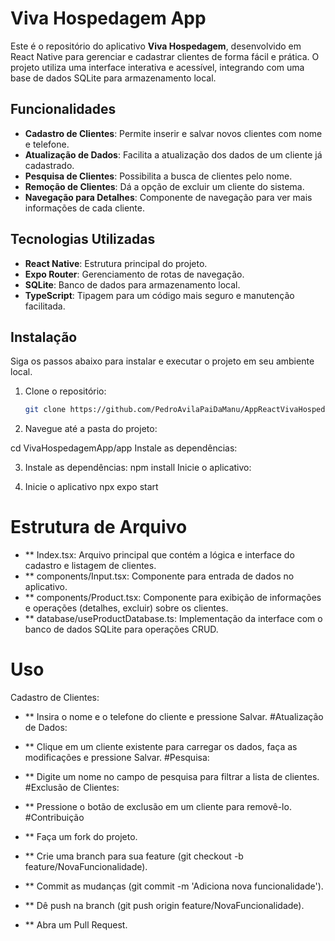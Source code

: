 # Viva Hospedagem App

Este é o repositório do aplicativo **Viva Hospedagem**, desenvolvido em React Native para gerenciar e cadastrar clientes de forma fácil e prática. O projeto utiliza uma interface interativa e acessível, integrando com uma base de dados SQLite para armazenamento local.

## Funcionalidades

- **Cadastro de Clientes**: Permite inserir e salvar novos clientes com nome e telefone.
- **Atualização de Dados**: Facilita a atualização dos dados de um cliente já cadastrado.
- **Pesquisa de Clientes**: Possibilita a busca de clientes pelo nome.
- **Remoção de Clientes**: Dá a opção de excluir um cliente do sistema.
- **Navegação para Detalhes**: Componente de navegação para ver mais informações de cada cliente.

## Tecnologias Utilizadas

- **React Native**: Estrutura principal do projeto.
- **Expo Router**: Gerenciamento de rotas de navegação.
- **SQLite**: Banco de dados para armazenamento local.
- **TypeScript**: Tipagem para um código mais seguro e manutenção facilitada.

## Instalação

Siga os passos abaixo para instalar e executar o projeto em seu ambiente local.

1. Clone o repositório:

   ```bash
   git clone https://github.com/PedroAvilaPaiDaManu/AppReactVivaHospedagem.git

2. Navegue até a pasta do projeto:
 
cd VivaHospedagemApp/app
Instale as dependências:

3. Instale as dependências:
npm install
Inicie o aplicativo:

4. Inicie o aplicativo
npx expo start
# Estrutura de Arquivo
- ** Index.tsx: Arquivo principal que contém a lógica e interface do cadastro e listagem de clientes.
- ** components/Input.tsx: Componente para entrada de dados no aplicativo.
- ** components/Product.tsx: Componente para exibição de informações e operações (detalhes, excluir) sobre os clientes.
- ** database/useProductDatabase.ts: Implementação da interface com o banco de dados SQLite para operações CRUD.
# Uso
Cadastro de Clientes:

- ** Insira o nome e o telefone do cliente e pressione Salvar.
#Atualização de Dados:

- ** Clique em um cliente existente para carregar os dados, faça as modificações e pressione Salvar.
#Pesquisa:

- ** Digite um nome no campo de pesquisa para filtrar a lista de clientes.
#Exclusão de Clientes:

- ** Pressione o botão de exclusão em um cliente para removê-lo.
#Contribuição
- ** Faça um fork do projeto.
- ** Crie uma branch para sua feature (git checkout -b feature/NovaFuncionalidade).
- ** Commit as mudanças (git commit -m 'Adiciona nova funcionalidade').
- ** Dê push na branch (git push origin feature/NovaFuncionalidade).
- ** Abra um Pull Request.



